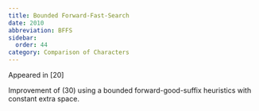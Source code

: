 ```yaml
---
title: Bounded Forward-Fast-Search
date: 2010
abbreviation: BFFS
sidebar:
  order: 44
category: Comparison of Characters
---
```


Appeared in [20]

Improvement of (30) using a bounded forward-good-suffix heuristics with constant extra space.
